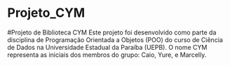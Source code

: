 # Projeto_CYM

#Projeto de Biblioteca CYM
Este projeto foi desenvolvido como parte da disciplina de Programação Orientada a Objetos (POO) do curso de Ciência de Dados na Universidade Estadual da Paraíba (UEPB). O nome CYM representa as iniciais dos membros do grupo: Caio, Yure, e Marcelly.
